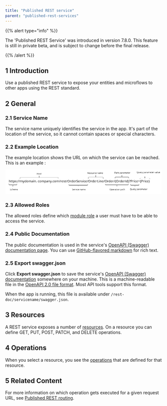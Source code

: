 ```yaml
---
title: "Published REST service"
parent: "published-rest-services"
---
```


{{% alert type="info" %}}

The 'Published REST Service' was introduced in version 7.8.0. This feature is still in private beta, and is subject to change before the final release.

{{% /alert %}}

## 1 Introduction

Use a published REST service to expose your entities and microflows to other apps using the REST standard.

## 2 General

### <a name="service-name"></a>2.1 Service Name

The service name uniquely identifies the service in the app. It's part of the location of the service, so it cannot contain spaces or special characters.

### 2.2 Example Location

The example location shows the URL on which the service can be reached. This is an example : 

![](attachments/published-rest-service/example-location-url.png)

### 2.3 Allowed Roles

The allowed roles define which [module role](module-role) a user must have to be able to access the service.

### <a name="public-documentation"></a>2.4 Public Documentation

The public documentation is used in the service's [OpenAPI (Swagger) documentation page](open-api). You can use [GitHub-flavored markdown](gfm-syntax) for rich text.

### <a name="export-swagger-json"></a>2.5 Export swagger.json

Click **Export swagger.json** to save the service's [OpenAPI (Swagger) documentation](open-api) somewhere on your machine. This is a machine-readable file in the [OpenAPI 2.0 file format](https://github.com/OAI/OpenAPI-Specification/blob/master/versions/2.0.md). Most API tools support this format.

When the app is running, this file is available under `/rest-doc/servicename/swagger.json`.

## 3 Resources

A REST service exposes a number of [resources](published-rest-resource). On a resource you can define GET, PUT, POST, PATCH, and DELETE operations.

## 4 Operations

When you select a resource, you see the [operations](published-rest-operation) that are defined for that resource.

## 5 Related Content

For more information on which operation gets executed for a given request URL, see [Published REST routing](published-rest-routing).
